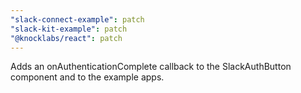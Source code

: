 ```yaml
---
"slack-connect-example": patch
"slack-kit-example": patch
"@knocklabs/react": patch
---
```


Adds an onAuthenticationComplete callback to the SlackAuthButton component and to the example apps.

